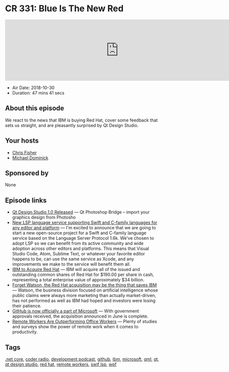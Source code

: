 # CR 331: Blue Is The New Red

<iframe src="https://player.fireside.fm/v2/MLf2ZzhC+SW-fJfDn?theme=dark" width="740" height="200" frameborder="0" scrolling="no"></iframe>

* Air Date: 2018-10-30
* Duration: 47 mins 41 secs

## About this episode

We react to the news that IBM is buying Red Hat, cover some feedback that sets us straight, and are pleasantly surprised by Qt Design Studio.

## Your hosts
* [Chris Fisher](https://coder.show/hosts/chrislas)
* [Michael Dominick](https://coder.show/hosts/michael)

## Sponsored by

None



## Episode links

  * [Qt Design Studio 1.0 Released](http://blog.qt.io/blog/2018/10/25/qt-design-studio-1-0-released/ "Qt Design Studio 1.0 Released") — Qt Photoshop Bridge – import your graphics design from Photosho
  * [New LSP language service supporting Swift and C-family languages for any editor and platform](https://forums.swift.org/t/new-lsp-language-service-supporting-swift-and-c-family-languages-for-any-editor-and-platform/17024 "New LSP language service supporting Swift and C-family languages for any editor and platform") — I'm excited to announce that we are going to start a new open-source project for a Swift and C-family language service based on the Language Server Protocol 1.6k. We've chosen to adopt LSP so we can benefit from its active community and wide adoption across other editors and platforms. This means that Visual Studio Code, Atom, Sublime Text, or whatever your favorite editor happens to be, can use the same service as Xcode, and any improvements we make to the service will benefit them all. 
  * [IBM to Acquire Red Hat](https://www.redhat.com/en/about/press-releases/ibm-acquire-red-hat-completely-changing-cloud-landscape-and-becoming-world%E2%80%99s-1-hybrid-cloud-provider "IBM to Acquire Red Hat") — IBM will acquire all of the issued and outstanding common shares of Red Hat for $190.00 per share in cash, representing a total enterprise value of approximately $34 billion.
  * [Forget Watson, the Red Hat acquisition may be the thing that saves IBM](https://techcrunch.com/2018/10/28/forget-watson-the-red-hat-acquisition-may-be-the-thing-that-saves-ibm/ "Forget Watson, the Red Hat acquisition may be the thing that saves IBM") — Watson, the business division focused on artificial intelligence whose public claims were always more marketing than actually market-driven, has not performed as well as IBM had hoped and investors were losing their patience.
  * [GitHub is now officially a part of Microsoft](https://arstechnica.com/gadgets/2018/10/github-is-now-officially-a-part-of-microsoft/ "GitHub is now officially a part of Microsoft") — With government approvals received, the acquisition announced in June is complete.
  * [Remote Workers Are Outperforming Office Workers](https://www.inc.com/brian-de-haaff/3-ways-remote-workers-outperform-office-workers.html "Remote Workers Are Outperforming Office Workers") — Plenty of studies and surveys show the power of remote work when it comes to productivity.



## Tags

[.net core](https://coder.show/tags/.net%20core), [coder radio](https://coder.show/tags/coder%20radio), [development podcast](https://coder.show/tags/development%20podcast), [github](https://coder.show/tags/github), [ibm](https://coder.show/tags/ibm), [microsoft](https://coder.show/tags/microsoft), [qml](https://coder.show/tags/qml), [qt](https://coder.show/tags/qt), [qt design studio](https://coder.show/tags/qt%20design%20studio), [red hat](https://coder.show/tags/red%20hat), [remote workers](https://coder.show/tags/remote%20workers), [swif lsp](https://coder.show/tags/swif%20lsp), [wpf](https://coder.show/tags/wpf)